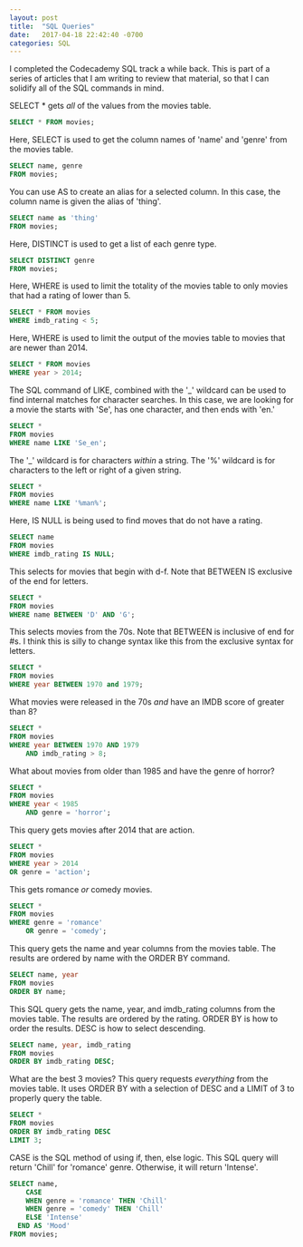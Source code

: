 ```yaml
---
layout: post
title:  "SQL Queries"
date:   2017-04-18 22:42:40 -0700
categories: SQL
---
```

I completed the Codecademy SQL track a while back. This is part of a series of articles that I am writing to review that material, so that I can solidify all of the SQL commands in mind.

SELECT \* gets *all* of the values from the movies table.
```sql
SELECT * FROM movies;
```

Here, SELECT is used to get the column names of 'name' and 'genre' from the movies table.
```sql
SELECT name, genre
FROM movies;
```

You can use AS to create an alias for a selected column. In this case, the column name is given the alias of 'thing'.
```sql
SELECT name as 'thing'
FROM movies;
```

Here, DISTINCT is used to get a list of each genre type.
```sql
SELECT DISTINCT genre
FROM movies;
```

Here, WHERE is used to limit the totality of the movies table to only movies that had a rating of lower than 5.
```sql
SELECT * FROM movies
WHERE imdb_rating < 5;
```

Here, WHERE is used to limit the output of the movies table to movies that are newer than 2014.
```sql
SELECT * FROM movies
WHERE year > 2014;
```

The SQL command of LIKE, combined with the '\_' wildcard can be used to find internal matches for character searches. In this case, we are looking for a movie the starts with 'Se', has one character, and then ends with 'en.'
```sql
SELECT *
FROM movies
WHERE name LIKE 'Se_en';
```

The '\_' wildcard is for characters *within* a string. The '%' wildcard is for characters to the left or right of a given string.
```sql
SELECT *
FROM movies
WHERE name LIKE '%man%';
```

Here, IS NULL is being used to find moves that do not have a rating.
```sql
SELECT name
FROM movies
WHERE imdb_rating IS NULL;
```

This selects for movies that begin with d-f. Note that BETWEEN IS exclusive of the end for letters.
```sql
SELECT *
FROM movies
WHERE name BETWEEN 'D' AND 'G';
```


This selects movies from the 70s. Note that BETWEEN is inclusive of end for #s. I think this is silly to change syntax like this from the exclusive syntax for letters.
```sql
SELECT *
FROM movies
WHERE year BETWEEN 1970 and 1979;
```

What movies were released in the 70s *and* have an IMDB score of greater than 8?
```sql
SELECT *
FROM movies
WHERE year BETWEEN 1970 AND 1979
	AND imdb_rating > 8;
```

What about movies from older than 1985 and have the genre of horror?
```sql
SELECT *
FROM movies
WHERE year < 1985
	AND genre = 'horror';
```

This query gets movies after 2014 that are action.
```sql
SELECT *
FROM movies
WHERE year > 2014
OR genre = 'action';
```

This gets romance *or* comedy movies.
```sql
SELECT *
FROM movies
WHERE genre = 'romance'
	OR genre = 'comedy';
```

This query gets the name and year columns from the movies table. The results are ordered by name with the ORDER BY command.
```sql
SELECT name, year
FROM movies
ORDER BY name;
```

This SQL query gets the name, year, and imdb_rating columns from the movies table. The results are ordered by the rating. ORDER BY is how to order the results. DESC is how to select descending.
```sql
SELECT name, year, imdb_rating
FROM movies
ORDER BY imdb_rating DESC;
```

What are the best 3 movies? This query requests *everything* from the movies table. It uses ORDER BY with a selection of DESC and a LIMIT of 3 to properly query the table.
```sql
SELECT *
FROM movies
ORDER BY imdb_rating DESC
LIMIT 3;
```

CASE is the SQL method of using if, then, else logic. This SQL query will return 'Chill' for 'romance' genre. Otherwise, it will return 'Intense'.
```sql
SELECT name,
	CASE
  	WHEN genre = 'romance' THEN 'Chill'
    WHEN genre = 'comedy' THEN 'Chill'
    ELSE 'Intense'
  END AS 'Mood'
FROM movies;
```
